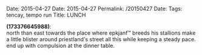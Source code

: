 Date: 2015-04-27
Date: 2015-04-27
Permalink: /20150427
Date: 
Tags: tencay, tempo run
Title: LUNCH
  
**(173376645988)**:  
north than east towards the place where epkjanf™ breeds his stallions make a little blister around priestland's street all this while keeping a steady pace. end up with compulsion at the dinner table.